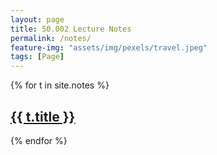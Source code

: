 ```yaml
---
layout: page
title: 50.002 Lecture Notes
permalink: /notes/
feature-img: "assets/img/pexels/travel.jpeg"
tags: [Page]
---
```


{% for t in site.notes %}

<h2><a href="{{ t.url }}">{{ t.title }}</a></h2>

{% endfor %}  

<!-- ---
layout: page
title: About
permalink: /about/
feature-img: "assets/img/pexels/travel.jpeg"
tags: [Page]
---

Type on Strap is based on Type Theme, a free and open-source theme for [Jekyll](http://jekyllrb.com/), licensed under the MIT License.

Head over to the [theme's documentation](https://github.io/sylhare/Type-on-Strap) for much more information about Type on Strap or to install this theme on your own Jekyll site.

This file is an example of a page in Jekyll, that automatically shows up in the header navigation, you can delete or modify this file freely.
  -->